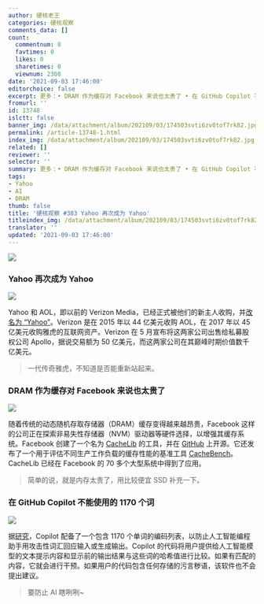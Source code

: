 ```yaml
---
author: 硬核老王
categories: 硬核观察
comments_data: []
count:
  commentnum: 0
  favtimes: 0
  likes: 0
  sharetimes: 0
  viewnum: 2308
date: '2021-09-03 17:46:00'
editorchoice: false
excerpt: 更多：• DRAM 作为缓存对 Facebook 来说也太贵了 • 在 GitHub Copilot 不能使用的 1170 个词
fromurl: ''
id: 13748
islctt: false
banner_img: /data/attachment/album/202109/03/174503svti6zv0tof7rk82.jpg
permalink: /article-13748-1.html
index_img: /data/attachment/album/202109/03/174503svti6zv0tof7rk82.jpg
related: []
reviewer: ''
selector: ''
summary: 更多：• DRAM 作为缓存对 Facebook 来说也太贵了 • 在 GitHub Copilot 不能使用的 1170 个词
tags:
- Yahoo
- AI
- DRAM
thumb: false
title: '硬核观察 #383 Yahoo 再次成为 Yahoo'
titleindex_img: /data/attachment/album/202109/03/174503svti6zv0tof7rk82.jpg
translator: ''
updated: '2021-09-03 17:46:00'
---
```


![](/data/attachment/album/202109/03/174503svti6zv0tof7rk82.jpg)


### Yahoo 再次成为 Yahoo


![](/data/attachment/album/202109/03/174513jvvyvxvt7ttv7vvm.jpg)


Yahoo 和 AOL，即以前的 Verizon Media，已经正式被他们的新主人收购，并[改名为 “Yahoo”](https://www.theverge.com/2021/9/2/22653652/yahoo-aol-acquired-apollo-global-management-private-equity)。Verizon 是在 2015 年以 44 亿美元收购 AOL，在 2017 年以 45 亿美元收购雅虎的互联网资产。Verizon 在 5 月宣布将这两家公司出售给私募股权公司 Apollo，据说交易额为 50 亿美元，而这两家公司在其巅峰时期价值数千亿美元。



> 
> 一代传奇雅虎，不知道是否能重新站起来。
> 
> 
> 


### DRAM 作为缓存对 Facebook 来说也太贵了


![](/data/attachment/album/202109/03/174543tpjzzhhci8zc4hzj.jpg)


随着传统的动态随机存取存储器（DRAM）缓存变得越来越昂贵，Facebook 这样的公司正在探索非易失性存储器（NVM）驱动器等硬件选择，以增强其缓存系统。Facebook 创建了一个名为 [CacheLib](https://engineering.fb.com/2021/09/02/open-source/cachelib/) 的工具，并在 [GitHub](https://github.com/facebook/CacheLib) 上开源。它还发布了一个用于评估不同生产工作负载的缓存性能的基准工具 [CacheBench](https://github.com/facebookincubator/CacheLib/blob/main/BENCHMARKS.md)。CacheLib 已经在 Facebook 的 70 多个大型系统中得到了应用。



> 
> 简单的说，就是内存太贵了，用比较便宜 SSD 补充一下。
> 
> 
> 


### 在 GitHub Copilot 不能使用的 1170 个词


![](/data/attachment/album/202109/03/174554rg08iib308d86mtg.jpg)


据[研究](https://www.theregister.com/2021/09/02/github_copilot_banned_words_cracked/)，Copilot 配备了一个包含 1170 个单词的编码列表，以防止人工智能编程助手用攻击性词汇回应输入或生成输出。Copilot 的代码将用户提供给人工智能模型的文本提示内容和显示前的输出结果与这些词的哈希值进行比较。如果有匹配的内容，它就会进行干预。如果用户的代码包含任何存储的污言秽语，该软件也不会提出建议。



> 
> 要防止 AI 瞎咧咧~
> 
> 
>